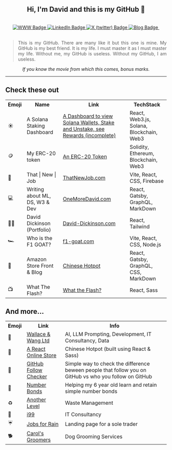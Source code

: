 <div id="main" align="center">
<h2>Hi, I'm David and this is my GitHub 👋 </h2>
  <br>
<div id="badges" align="center">
  <a href="https://www.david-dickinson.com">
    <img src="https://img.shields.io/static/v1?label=&message=Website&color=purple" alt="WWW Badge"/>
  </a>
  <a href="https://www.linkedin.com/in/david-dickinson-b3704731">
    <img src="https://img.shields.io/static/v1?label=&message=LinkedIn&color=blue" alt="LinkedIn Badge"/>
  </a>
  <a href="https://twitter.com/oneMore_David">
    <img src="https://img.shields.io/static/v1?label=&message=X (twitter)&color=black" alt="X (twitter) Badge"/>
  </a>
  <a href="https://www.oneMoreDavid.com">
    <img src="https://img.shields.io/static/v1?label=&message=Blog&color=green" alt="Blog Badge"/>
  </a>
  <img src="https://komarev.com/ghpvc/?username=rnddave&style=flat-square&color=orange" alt=""/>

<br>
<br>

<blockquote align="justify">This is my GitHub. 
There are many like it but this one is mine. 
My GitHub is my best friend. 
It is my life. 
I must master it as I must master my life.
Without me, my GitHub is useless.
Without my GitHub, I am useless.</blockquote>

<em> If you know the movie from which this comes, bonus marks.</em>

<div align="center">
</div>
<hr>
</div>
</div>

## Check these out
<div align="center">
<table>
  <tr>
    <th>Emoji</th>
    <th>Name</th>
    <th>Link</th>
    <th>TechStack</th>
  </tr>
  <tr>
    <td>☀️</td>
    <td>A Solana Staking Dashboard</td>
    <td><a href="https://github.com/rnddave/solana-staking-dashboard">A Dashboard to view Solana Wallets, Stake and Unstake, see Rewards (incomplete)</a></td>
    <td>React, Web3.js, Solana, Blockchain, Web3</td>
  </tr>
  <tr>
    <td>🪙</td>
    <td>My ERC-20 token</td>
    <td><a href="https://github.com/rnddave/blockchain-101/blob/main/erc20-wallace-token.sol">An ERC-20 Token</a></td>
    <td>Solidity, Ethereum, Blockchain, Web3</td>
  </tr>
  <tr>
    <td>🏢</td>
    <td>That | New | Job</td>
    <td><a href="https://thatnewjob.com">ThatNewJob.com</a></td>
    <td>Vite, React, CSS, Firebase</td>
  </tr>
  <tr>
    <td>💻</td>
    <td>Writing about ML, DS, W3 & Dev</td>
    <td><a href="https://onemoredavid.com">OneMoreDavid.com</a></td>
    <td>React, Gatsby, GraphQL, MarkDown</td>
  </tr>
  <tr>
    <td>👨‍💻</td>
    <td>David Dickinson (Portfolio)</td>
    <td><a href="https://david-dickinson.com">David-Dickinson.com</a></td>
    <td>React, Tailwind</td>
  </tr>
  <tr>
    <td>🏎️</td>
    <td>Who is the F1 GOAT?</td>
    <td><a href="https://f1-goat.com">f1-goat.com</a></td>
    <td>Vite, React, CSS, Node.js</td>
  </tr>
  <tr>
    <td>🥘</td>
    <td>Amazon Store Front & Blog</td>
    <td><a href="https://chinesehotpot.co.uk">Chinese Hotpot</a></td>
    <td>React, Gatsby, GraphQL, CSS, MarkDown</td>
  </tr>
  <tr>
    <td>📺</td>
    <td>What The Flash?</td>
    <td><a href="https://whattheflash.com">What the Flash?</a></td>
    <td>React, Sass</td>
  </tr>
</table>
</div>

## And more...
<div align="center">
<table>
  <tr>
    <th>Emoji</th>
    <th>Link</th>
    <th>Info</th>
  </tr>
  <tr>
    <td>🚀</td>
    <td><a href="https://wallaceandwang.com">Wallace & Wang Ltd</a></td>
    <td>AI, LLM Prompting, Development, IT Consultancy, Data</td>
  </tr>
  <tr>
    <td>🥘</td>
    <td><a href="https://chinese-hotpot.netlify.app/">A React Online Store</a></td>
    <td>Chinese Hotpot (built using React & Sass)</td>
  </tr>
  <tr>
    <td>👀</td>
    <td><a href="https://github-following.netlify.app/">GitHub Follow Checker</a></td>
    <td>Simple way to check the difference beween people that follow you on GitHub vs who you follow on GitHub</td>
  </tr>
  <tr>
    <td>🧮</td>
    <td><a href="https://number-bonds.netlify.app/">Number Bonds</a></td>
    <td>Helping my 6 year old learn and retain simple number bonds</td>
  </tr>
        <tr>
    <td>♻️</td>
    <td><a href="https://another-level.company">Another Level</a></td>
    <td>Waste Management</td>
  </tr>
          <tr>
    <td>🛜</td>
    <td><a href="https://melodious-speculoos-33028d.netlify.app">i99</a></td>
    <td>IT Consultancy</td>
  </tr>
        <tr>
    <td>☔</td>
    <td><a href="https://jobs-for-rain.netlify.app">Jobs for Rain</a></td>
    <td>Landing page for a sole trader</td>
  </tr>
  <tr>
    <td>🐕</td>
    <td><a href="https://gleaming-centaur-9d0521.netlify.app">Carol's Groomers</a></td>
    <td>Dog Grooming Services</td>
  </tr>
</table>
</div>

